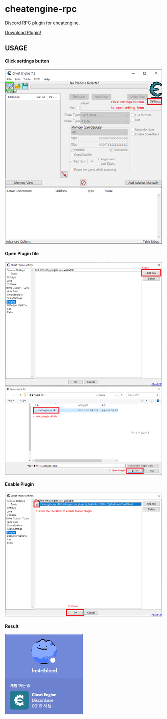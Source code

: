 # cheatengine-rpc
Discord RPC plugin for cheatengine.

[Download Plugin!](https://github.com/he4rtbleed/cheatengine-rpc/releases/tag/v0.1-alpha)

## USAGE
#### Click settings button

![](https://github.com/he4rtbleed/cheatengine-rpc/blob/main/images/1.png?raw=true)

#### Open Plugin file

![](https://github.com/he4rtbleed/cheatengine-rpc/blob/main/images/2.png?raw=true)
![](https://github.com/he4rtbleed/cheatengine-rpc/blob/main/images/3.png?raw=true)

#### Enable Plugin

![](https://github.com/he4rtbleed/cheatengine-rpc/blob/main/images/4.png?raw=true)

#### Result

![](https://github.com/he4rtbleed/cheatengine-rpc/blob/main/images/5.png?raw=true)
